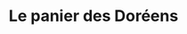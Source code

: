 ---
title: "Le panier des Doréens"
url: /pouilly-le-monial/le-panier-des-doreens/
shop: Lebensmittel
---